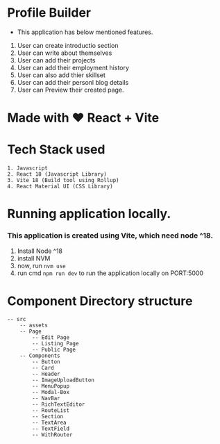 # Profile Builder 

* This application has below mentioned features.

1. User can create introductio section
2. User can write about themselves
3. User can add their projects
4. User can add their employment history
6. User can also add thier skillset
7. User can add their personl blog details
8. User can Preview their created page.

# Made with ❤️  React + Vite

# Tech Stack used
    1. Javascript
    2. React 18 (Javascript Library)
    3. Vite 18 (Build tool using Rollup)
    4. React Material UI (CSS Library)

# Running application locally.
### This application is created using Vite, which need node ^18.

1. Install Node ^18
2. install NVM
3. now, run `nvm use`
4. run cmd `npm run dev` to run the application locally on PORT:5000

# Component Directory structure
    -- src
        -- assets
        -- Page
            -- Edit Page
            -- Listing Page
            -- Public Page
        -- Components
            -- Button
            -- Card
            -- Header
            -- ImageUploadButton
            -- MenuPopup
            -- Modal-Box
            -- NavBar
            -- RichTextEditor
            -- RouteList
            -- Section
            -- TextArea
            -- TextField
            -- WithRouter
